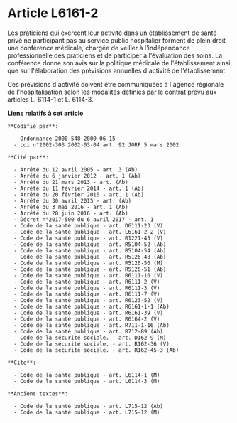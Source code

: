 # Article L6161-2

Les praticiens qui exercent leur activité dans un établissement de santé privé ne participant pas au service public
hospitalier forment de plein droit une conférence médicale, chargée de veiller à l'indépendance professionnelle des
praticiens et de participer à l'évaluation des soins. La conférence donne son avis sur la politique médicale de
l'établissement ainsi que sur l'élaboration des prévisions annuelles d'activité de l'établissement.

Ces prévisions d'activité doivent être communiquées à l'agence régionale de l'hospitalisation selon les modalités définies
par le contrat prévu aux articles L. 6114-1 et L. 6114-3.

**Liens relatifs à cet article**

	**Codifié par**:

	  - Ordonnance 2000-548 2000-06-15
	  - Loi n°2002-303 2002-03-04 art. 92 JORF 5 mars 2002

	**Cité par**:

	  - Arrêté du 12 avril 2005 - art. 3 (Ab)
	  - Arrêté du 6 janvier 2012 - art. 1 (Ab)
	  - Arrêté du 21 mars 2013 - art. (Ab)
	  - Arrêté du 11 février 2014 - art. 1 (Ab)
	  - Arrêté du 20 février 2015 - art. 1 (Ab)
	  - Arrêté du 30 avril 2015 - art. (Ab)
	  - Arrêté du 3 mai 2016 - art. 1 (Ab)
	  - Arrêté du 28 juin 2016 - art. (Ab)
	  - Décret n°2017-500 du 6 avril 2017 - art. 1
	  - Code de la santé publique - art. D6111-23 (V)
	  - Code de la santé publique - art. L6161-2-2 (V)
	  - Code de la santé publique - art. R1221-45 (V)
	  - Code de la santé publique - art. R5104-52 (Ab)
	  - Code de la santé publique - art. R5104-54 (Ab)
	  - Code de la santé publique - art. R5126-48 (Ab)
	  - Code de la santé publique - art. R5126-50 (M)
	  - Code de la santé publique - art. R5126-51 (Ab)
	  - Code de la santé publique - art. R6111-10 (V)
	  - Code de la santé publique - art. R6111-2 (V)
	  - Code de la santé publique - art. R6111-3 (V)
	  - Code de la santé publique - art. R6111-7 (V)
	  - Code de la santé publique - art. R6123-52 (V)
	  - Code de la santé publique - art. R6161-1-1 (Ab)
	  - Code de la santé publique - art. R6161-39 (V)
	  - Code de la santé publique - art. R6164-2 (V)
	  - Code de la santé publique - art. R711-1-16 (Ab)
	  - Code de la santé publique - art. R712-89 (Ab)
	  - Code de la sécurité sociale. - art. D162-9 (M)
	  - Code de la sécurité sociale. - art. R162-36 (V)
	  - Code de la sécurité sociale. - art. R162-45-3 (Ab)

	**Cite**:

	  - Code de la santé publique - art. L6114-1 (M)
	  - Code de la santé publique - art. L6114-3 (M)

	**Anciens textes**:

	  - Code de la santé publique - art. L715-12 (Ab)
	  - Code de la santé publique - art. L715-12 (M)
